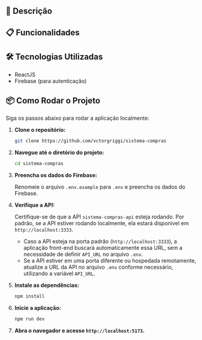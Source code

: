 ## 🚀 Descrição

## 📋 Funcionalidades

## 🛠️ Tecnologias Utilizadas

- ReactJS
- Firebase (para autenticação)

## 📦 Como Rodar o Projeto

Siga os passos abaixo para rodar a aplicação localmente:

1. **Clone o repositório:**

   ```bash
   git clone https://github.com/vctorgriggi/sistema-compras
   ```

2. **Navegue até o diretório do projeto:**

   ```bash
   cd sistema-compras
   ```

3. **Preencha os dados do Firebase:**

   Renomeie o arquivo `.env.example` para `.env` e preencha os dados do Firebase.

4. **Verifique a API:**

   Certifique-se de que a API `sistema-compras-api` esteja rodando. Por padrão, se a API estiver rodando localmente, ela estará disponível em `http://localhost:3333`.

   - Caso a API esteja na porta padrão (`http://localhost:3333`), a aplicação front-end buscará automaticamente essa URL, sem a necessidade de definir `API_URL` no arquivo `.env`.
   - Se a API estiver em uma porta diferente ou hospedada remotamente, atualize a URL da API no arquivo `.env` conforme necessário, utilizando a variável `API_URL`.

5. **Instale as dependências:**

   ```bash
   npm install
   ```

6. **Inicie a aplicação:**

   ```bash
   npm run dev
   ```

7. **Abra o navegador e acesse `http://localhost:5173`.**
